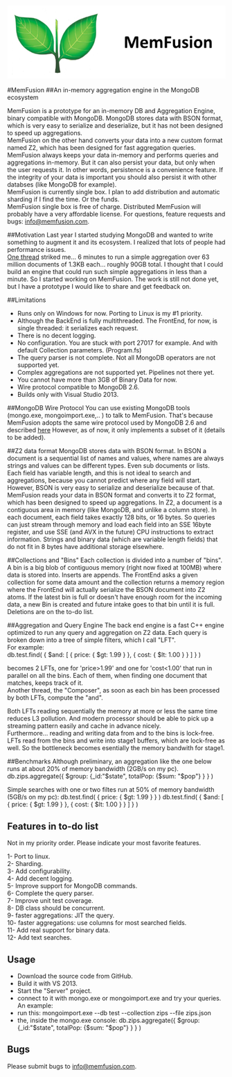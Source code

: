 ![](https://raw.githubusercontent.com/MemFusion/memfusion_prototype/master/docs/MF_logo_Memfusion.png)

#MemFusion
##An in-memory aggregation engine in the MongoDB ecosystem

MemFusion is a prototype for an in-memory DB and Aggregation Engine, binary compatible with MongoDB.
MongoDB stores data with BSON format, which is very easy to serialize and deserialize, but it has not been designed to speed up aggregations.<br>
MemFusion on the other hand converts your data into a new custom format named Z2, which has been designed for fast aggregation queries.
MemFusion always keeps your data in-memory and performs queries and aggregations in-memory.
But it can also persist your data, but only when the user requests it. In other words, persistence is a convenience feature.
If the integrity of your data is important you should also persist it with other databses (like MongoDB for example).<br>
MemFusion is currently single box. I plan to add distribution and automatic sharding if I find the time. Or the funds.<br>
MemFusion single box is free of charge. Distributed MemFusion will probably have a very affordable license.
For questions, feature requests and bugs: info@memfusion.com.

##Motivation
Last year I started studying MongoDB and wanted to write something to augment it and its ecosystem.
I realized that lots of people had performance issues.<br>
[One thread](https://groups.google.com/d/msgid/mongodb-user/f55b3e32-6bf8-4080-9f58-d8cdc0deb2af%40googlegroups.com?utm_medium=email&utm_source=footer)  striked me... 6 minutes to run a simple aggregation over 63 million documents of 1.3KB each... roughly 90GB total.
I thought that I could build an engine that could run such simple aggregations in less than a minute. So I started working on MemFusion.
The work is still not done yet, but I have a prototype I would like to share and get feedback on.

##Limitations
- Runs only on Windows for now. Porting to Linux is my #1 priority.<br>
- Although the BackEnd is fully multithreaded. The FrontEnd, for now, is single threaded: it serializes each request.<br>
- There is no decent logging.<br>
- No configuration. You are stuck with port 27017 for example. And with default Collection parameters. (Program.fs)<br>
- The query parser is not complete. Not all MongoDB operators are not supported yet.<br>
- Complex aggregations are not supported yet. Pipelines not there yet.<br>
- You cannot have more than 3GB of Binary Data for now.<br>
- Wire protocol compatible to MongoDB 2.6.<br>
- Builds only with Visual Studio 2013.<br>

##MongoDB Wire Protocol
You can use existing MongoDB tools (mongo.exe, mongoimport.exe,.. ) to talk to MemFusion.
That's because MemFusion adopts the same wire protocol used by MongoDB 2.6 and described [here](http://docs.mongodb.org/meta-driver/latest/legacy/mongodb-wire-protocol/)
However, as of now, it only implements a subset of it (details to be added).


##Z2 data format
MongoDB stores data with BSON format.
In BSON a document is a sequential list of names and values, where names are always strings and values can be different types. Even sub documents or lists.
Each field has variable length, and this is not ideal to search and aggregations, because you cannot predict where any field will start.
However, BSON is very easy to serialize and deserialize because of that.
MemFusion reads your data in BSON format and converts it to Z2 format, which has been designed to speed up aggregations.
In Z2, a document is a contiguous area in memory (like MongoDB, and unlike a column store).
In each document, each field takes exactly 128 bits, or 16 bytes.
So queries can just stream through memory and load each field into an SSE 16byte register, and use SSE (and AVX in the future) CPU instructions
to extract information.
Strings and binary data (which are variable length fields) that do not fit in 8 bytes have additional storage elsewhere.


##Collections and "Bins"
Each collection is divided into a number of "bins".
A bin is a big blob of contiguous memory (right now fixed at 100MB) where data is stored into.
Inserts are appends. The FrontEnd asks a given collection for some data amount and the collection
returns a memory region where the FrontEnd will actually serialize the BSON document into Z2 atoms.
If the latest bin is full or doesn't have enough room for the incoming data, a new Bin is created and future intake goes to that bin until
it is full.
Deletions are on the to-do list.


##Aggregation and Query Engine
The back end engine is a fast C++ engine optimized to run any query and aggregation on Z2 data.
Each query is broken down into a tree of simple filters, which I call "LFT".<br>
For example:<br>
db.test.find(  { $and: [ { price: { $gt: 1.99 } }, { cost: { $lt: 1.00 } } ] } )

becomes 2 LFTs, one for 'price>1.99' and one for 'cost<1.00' that run in parallel on all the bins.
Each of them, when finding one document that matches, keeps track of it.<br>
Another thread, the "Composer", as soon as each bin has been processed by both LFTs, compute the "and".

Both LFTs reading sequentially the memory at more or less the same time reduces L3 pollution.
And modern processor should be able to pick up a streaming pattern easily and cache in advance nicely.<br>
Furthermore... reading and writing data from and to the bins is lock-free.
LFTs read from the bins and write into stage1 buffers, which are lock-free as well.
So the bottleneck becomes esentially the memory bandwith for stage1.

##Benchmarks
Although preliminary, an aggregation like the one below runs at about 20% of memory bandwidth (2GB/s on my pc).<br>
    db.zips.aggregate({ $group: {_id:"$state", totalPop: {$sum: "$pop"} } } )

Simple searches with one or two filtes run at 50% of memory bandwidth (5GB/s on my pc):
    db.test.find(  { price: { $gt: 1.99 } } )
    db.test.find(  { $and: [ { price: { $gt: 1.99 } }, { cost: { $lt: 1.00 } } ] } )


## Features in to-do list
Not in my priority order. Please indicate your most favorite features.

1-  Port to linux.<br>
2-  Sharding.<br>
3-  Add configurability.<br>
4-  Add decent logging.<br>
5-  Improve support for MongoDB commands.<br>
6-  Complete the query parser.<br>
7-  Improve unit test coverage.<br>
8-  DB class should be concurrent.<br>
9-  faster aggregations: JIT the query.<br>
10- faster aggregations: use columns for most searched fields.<br>
11- Add real support for binary data.<br>
12- Add text searches.<br>


## Usage
- Download the source code from GitHub.
- Build it with VS 2013.
- Start the "Server" project.
- connect to it with mongo.exe or mongoimport.exe and try your queries.
An example:
- run this:  mongoimport.exe --db test --collection zips --file zips.json 
- the, inside the mongo.exe console:
    db.zips.aggregate({ $group: {_id:"$state", totalPop: {$sum: "$pop"} } } )


## Bugs
Please submit bugs to info@memfusion.com.

